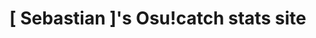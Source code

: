 </head>
      <body>
        <div class="content">
			<h1>[ Sebastian ]'s Osu!catch stats site</h1>
        </div>
      </body>
    </html>
